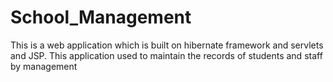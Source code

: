 # School_Management
This is a web application which is built on hibernate framework and servlets and JSP. This application used to maintain the records of students and staff by management
